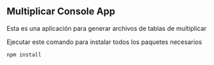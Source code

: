 

## Multiplicar Console App

Esta es una aplicación para generar archivos de tablas de multiplicar

Ejecutar este comando para instalar todos los paquetes necesarios

```
npm install
```
